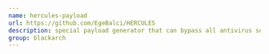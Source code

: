 ```yaml
---
name: hercules-payload
url: https://github.com/EgeBalci/HERCULES
description: special payload generator that can bypass all antivirus software. URL : https://github.com/EgeBalci/HERCULES Groups : blackarch blackarch-binary blackarch-windows blackarch-backdoor
group: blackarch
---
```

